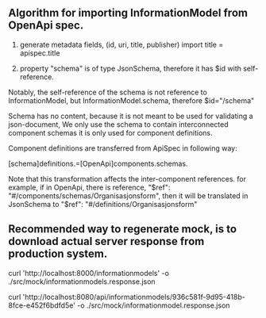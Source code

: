 ## Algorithm for importing InformationModel from OpenApi spec.


1) generate metadata fields, (id, uri, title, publisher)
import title = apispec.title 

2) property "schema" is of type JsonSchema, therefore it has $id with self-reference.

Notably, the self-reference of the schema is not reference to InformationModel, but InformationModel.schema, 
therefore $id="<im-url>/schema"

Schema has no content, because it is not meant to be used for validating a json-document, 
We only use the schema to contain interconnected component schemas it is only used for component definitions.

Component definitions are transferred from ApiSpec in following way:

[schema]definitions.<component>=[OpenApi]components.schemas.<component>

Note that this transformation affects the inter-component references. 
for example, if in OpenApi, there is reference, 
"$ref": "#/components/schemas/Organisasjonsform", 
then it will be translated in JsonSchema to "$ref": "#/definitions/Organisasjonsform"


## Recommended way to regenerate mock, is to download actual server response from production system.

curl 'http://localhost:8000/informationmodels' -o ./src/mock/informationmodels.response.json

curl 'http://localhost:8080/api/informationmodels/936c581f-9d95-418b-8fce-e452f6bdfd5e' -o ./src/mock/informationmodel.response.json